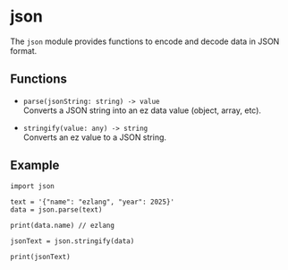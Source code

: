 # json

The `json` module provides functions to encode and decode data in JSON format.

## Functions

-   `parse(jsonString: string) -> value`  
    Converts a JSON string into an ez data value (object, array, etc).

-   `stringify(value: any) -> string`  
    Converts an ez value to a JSON string.

## Example

```ez
import json

text = '{"name": "ezlang", "year": 2025}'
data = json.parse(text)

print(data.name) // ezlang

jsonText = json.stringify(data)

print(jsonText)
```
